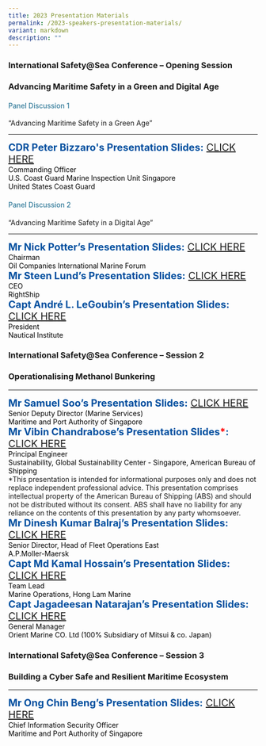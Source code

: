 ```yaml
---
title: 2023 Presentation Materials
permalink: /2023-speakers-presentation-materials/
variant: markdown
description: ""
---
```

<div>
  <h3>International Safety@Sea Conference – Opening Session</h3>
	<h3>Advancing Maritime Safety in a Green and Digital Age</h3>
</div>
<div class="mb-5">
<h4 class="programme-title">Panel Discussion 1</h4>
	“Advancing Maritime Safety in a Green Age”	
<hr class="my-5">	
<div class="speaker-name text-ellipsis"><strong class="mr-5">CDR Peter Bizzaro's Presentation Slides:</strong> 
	<a href="/files/Presentation/SESSION_1_PANEL_1/CDR_Peter_Bizzaro_s_Presentation_Slides.pdf" target="_new" class="ml-5">CLICK HERE <i class="sgds-icon sgds-icon-arrow-right is-size-4 ml-3"></i></a>	</div>
<div class="text-ellipsis speaker-position">Commanding Officer<br> U.S. Coast Guard Marine Inspection Unit Singapore</div>
<div class="text-ellipsis speaker-company mb-3">United States Coast Guard</div>

</div>

<div class="mb-5">
<h4 class="programme-title">Panel Discussion 2</h4>
	“Advancing Maritime Safety in a Digital Age”
<hr class="my-5">	
<div class="speaker-name text-ellipsis"><strong class="mr-5">Mr Nick Potter’s Presentation Slides:</strong> 
	<a href="/files/Presentation/SESSION_1_PANEL_2/Mr_Nick_Potter_s_Presentation_Slides.pdf" target="_new" class="ml-5">CLICK HERE <i class="sgds-icon sgds-icon-arrow-right is-size-4 ml-3"></i></a>	</div>
<div class="text-ellipsis speaker-position">Chairman</div>
<div class="text-ellipsis speaker-company  mb-3">Oil Companies International Marine Forum</div>

	
	
<div class="speaker-name text-ellipsis"><strong class="mr-5">Mr Steen Lund’s Presentation Slides:</strong> 
	<a href="/files/Presentation/SESSION_1_PANEL_2/Mr_Steen_Lund_s_Presentation_Slides.pdf" target="_new" class="ml-5">CLICK HERE <i class="sgds-icon sgds-icon-arrow-right is-size-4 ml-3"></i></a>	</div>
<div class="text-ellipsis speaker-position">CEO</div>
<div class="text-ellipsis speaker-company  mb-3">RightShip</div>
	
	
		
<div class="speaker-name text-ellipsis"><strong class="mr-5">Capt André L. LeGoubin’s Presentation Slides:</strong> 
	<a href="/files/Presentation/SESSION_1_PANEL_2/Capt_Andr__L__LeGoubin_s_Presentation_Slides.pdf" target="_new" class="ml-5">CLICK HERE <i class="sgds-icon sgds-icon-arrow-right is-size-4 ml-3"></i></a>	</div>
<div class="text-ellipsis speaker-position">President</div>
<div class="text-ellipsis speaker-company  mb-3">Nautical Institute</div>
</div>

<div>
  <h3>International Safety@Sea Conference – Session 2</h3>
	<h3>Operationalising Methanol Bunkering</h3>
</div>
<div class="mb-5">
<hr class="my-5">	
<div class="speaker-name text-ellipsis"><strong class="mr-5">Mr Samuel Soo’s Presentation Slides:</strong> 
	<a href="/files/Presentation/SESSION_2/Mr_Samuel_Soo_s_Presentation_Slides.pdf" target="_new" class="ml-5">CLICK HERE <i class="sgds-icon sgds-icon-arrow-right is-size-4 ml-3"></i></a>	</div>
<div class="text-ellipsis speaker-position">Senior Deputy Director (Marine Services)</div>
<div class="text-ellipsis speaker-company mb-3">Maritime and Port Authority of Singapore</div>

	
<div class="speaker-name text-ellipsis"><strong class="mr-5">Mr Vibin Chandrabose’s Presentation Slides<span class="text-red">*</span>:</strong> 
	<a href="/files/Presentation/SESSION_2/Mr_Vibin_Chandrabose_s_Presentation_Slides.pdf" target="_new" class="ml-5">CLICK HERE <i class="sgds-icon sgds-icon-arrow-right is-size-4 ml-3"></i></a>	</div>
<div class="text-ellipsis speaker-position">Principal Engineer</div>
<div class="text-ellipsis speaker-company mb-3">Sustainability, Global Sustainability Center - Singapore, American Bureau of Shipping
</div>
*This presentation is intended for informational purposes only and does not replace independent professional advice. This presentation comprises intellectual property of the American Bureau of Shipping (ABS) and should not be distributed without its consent. ABS shall have no liability for any reliance on the contents of this presentation by any party whomsoever.
	
<div class="speaker-name text-ellipsis mt-3"><strong class="mr-5">Mr Dinesh Kumar Balraj’s Presentation Slides:</strong> 
	<a href="/files/Presentation/SESSION_2/Mr_Dinesh_Kumar_Balraj_s_Presentation_Slides.pdf" target="_new" class="ml-5">CLICK HERE <i class="sgds-icon sgds-icon-arrow-right is-size-4 ml-3"></i></a>	</div>
<div class="text-ellipsis speaker-position">Senior Director, Head of Fleet Operations East</div>
<div class="text-ellipsis speaker-company mb-3">A.P.Moller-Maersk</div>

	
	
<div class="speaker-name text-ellipsis"><strong class="mr-5">Capt Md Kamal Hossain’s Presentation Slides:</strong> 
	<a href="/files/Presentation/SESSION_2/Capt_Md_Kamal_Hossain_s_Presentation_Slides.pdf" target="_new" class="ml-5">CLICK HERE <i class="sgds-icon sgds-icon-arrow-right is-size-4 ml-3"></i></a>	</div>
<div class="text-ellipsis speaker-position">Team Lead</div>
<div class="text-ellipsis speaker-company mb-3">Marine Operations, Hong Lam Marine</div>
	
<div class="speaker-name text-ellipsis"><strong class="mr-5">Capt Jagadeesan Natarajan’s Presentation Slides:</strong> 
	<a href="/files/Presentation/SESSION_2/Capt_Jagadeesan_Natarajan_s_Presentation_Slides.pdf" target="_new" class="ml-5">CLICK HERE <i class="sgds-icon sgds-icon-arrow-right is-size-4 ml-3"></i></a>	</div>
<div class="text-ellipsis speaker-position">General Manager</div>
<div class="text-ellipsis speaker-company mb-3">Orient Marine CO. Ltd (100% Subsidiary of Mitsui &amp; co. Japan)</div>
	
		
</div>

<div>
  <h3>International Safety@Sea Conference – Session 3</h3>
	<h3>Building a Cyber Safe and Resilient Maritime Ecosystem</h3>
</div>
<div class="mb-5">
<hr class="my-5">	
<div class="speaker-name text-ellipsis"><strong class="mr-5">Mr Ong Chin Beng’s Presentation Slides:</strong> 
	<a href="/files/Presentation/SESSION_3/Mr_Ong_Chin_Beng_s_Presentation_Slides.pdf" target="_new" class="ml-5">CLICK HERE <i class="sgds-icon sgds-icon-arrow-right is-size-4 ml-3"></i></a>	</div>
<div class="text-ellipsis speaker-position">Chief Information Security Officer</div>
<div class="text-ellipsis speaker-company mb-3">Maritime and Port Authority of Singapore</div>

		
</div>


<style type="text/css"> 
.is-left{
text-align: left;
}
.bg-light {
background-color: #fff !important;
box-shadow: 5px 0 6px -4px rgb(195 195 195 / 80%), -5px 0 6px -4px rgb(195 195 195 / 80%);
}
.p-4 {
padding: 1.5rem!important;
}
.speaker-role small{
font-size: 11px;
text-transform: capitalize;
}
.speaker-name {
font-size: 1.25rem;
}
.text-ellipsis {
/* white-space: nowrap; */
color: #000;
overflow: hidden;
text-overflow: ellipsis;
}
.font {
font-size: 14px;
}
h4{
font-weight: 500; 
color: #337B9A !important;
}
.content a { text-decoration: none; }
.speaker-name{  color: #004f9f;}
.content strong{ color: #004f9f;}
.text-red{color:red;}
</style>